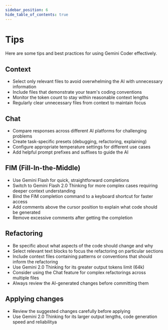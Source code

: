 ```yaml
---
sidebar_position: 6
hide_table_of_contents: true
---
```


# Tips

Here are some tips and best practices for using Gemini Coder effectively.

## Context

- Select only relevant files to avoid overwhelming the AI with unnecessary information
- Include files that demonstrate your team's coding conventions
- Monitor the token count to stay within reasonable context lengths
- Regularly clear unnecessary files from context to maintain focus

## Chat

- Compare responses across different AI platforms for challenging problems
- Create task-specific presets (debugging, refactoring, explaining)
- Configure appropriate temperature settings for different use cases
- Add helpful prompt prefixes and suffixes to guide the AI

## FIM (Fill-In-the-Middle)

- Use Gemini Flash for quick, straightforward completions
- Switch to Gemini Flash 2.0 Thinking for more complex cases requiring deeper context understanding
- Bind the FIM completion command to a keyboard shortcut for faster access
- Add comments above the cursor position to explain what code should be generated
- Remove excessive comments after getting the completion

## Refactoring

- Be specific about what aspects of the code should change and why
- Select relevant text blocks to focus the refactoring on particular sections
- Include context files containing patterns or conventions that should inform the refactoring
- Use Gemini 2.0 Thinking for its greater output tokens limit (64k)
- Consider using the Chat feature for complex refactorings across multiple files
- Always review the AI-generated changes before committing them

## Applying changes

- Review the suggested changes carefully before applying
- Use Gemini 2.0 Thinking for its larger output lengths, code generation speed and reliabilitya